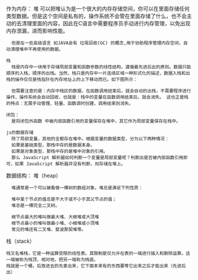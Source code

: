 作为内存：
    堆
      可以把堆认为是一个很大的内存存储空间，你可以在里面存储任何类型数据。但是这个空间是私有的，操作系统不会管在里面存储了什么，也不会主动的去清理里面的内容，因此在C语言中需要程序员手动进行内存管理，以免出现内存泄漏，进而影响性能。

      但是在一些高级语言 如JAVA会有 垃圾回收(GC) 的概念,用于协助程序管理内存空间，自动清理堆中不再使用的数据。

    栈
      栈是内存中一块用于存储局部变量和函数参数的线性结构，遵循着先进后出的原则。数据只能顺序的入栈，顺序的出栈。当然，栈只是内存中一片连续区域一种形式化的描述，数据入栈和出栈的操作仅仅是栈指针在内存地址上的上下移动而已。如下图所示：

      但需要注意的是：内存中栈区的数据，在函数调用结束后，就会自动的出栈，不需要程序进行操作，操作系统会自动回收，也就是：栈中的变量在函数调用结束后，就会消失。 这也正是栈的特点：无需手动管理、轻量、函数调时创建，调用结束则消失。

    闭包：
      是将闭包外函数 中被内部函数引用的变量保存在堆中，其它作为局部变量保存在栈中。

    js的数据存储
      除了局部变量，其他的全都存在堆中。根据变量的数据类型，分为以下两种情况：
      如果是基础类型，那栈中存的是数据本身。
      如果是对象类型，那栈中存的是堆中对象的引用。
      那么 JavaScript 解析器如何判断一个变量是局部变量呢？判断出是否被内部函数引用即可，如果 JavaScript 解析器并没有判断，则存储在堆上。

数据结构：
  堆（heap）

      堆通常是一个可以被看做一棵树的数组对象。堆总是满足下列性质：

      堆中某个节点的值总是不大于或不小于其父节点的值；
      堆总是一棵完全二叉树。

      根节点最大的堆叫做最大堆、大根堆或大顶堆
      根节点最小的堆叫做最小堆、小根堆或小顶堆
      常见的堆还有二叉堆、斐波那契堆等。

    
  栈（stack）

    栈又名堆栈，它是一种运算受限的线性表。其限制是仅允许在表的一端进行插入和删除运算。这一端被称为栈顶，相对地，把另一端称为栈底。
    栈就是一个桶，后放进去的先拿出来，它下面本来有的东西要等它出来之后才能出来（先进后出）


